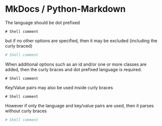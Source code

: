 # MkDocs / Python-Markdown


The language should be dot prefixed

``` { .sh }
# Shell comment
```

but if no other options are specified, then it may be excluded (including the curly braced)

``` sh
# Shell comment
```

When additional options such as an id and/or one or more classes are added, then the curly braces and dot prefixed language is required.

``` { .sh #id .class1 .class2 }
# Shell comment
``` 

Key/Value pairs may also be used inside curly braces

``` { .sh #id .class1 .class2 hl_lines="1 3" title="My Title" }
# Shell comment
```

However if only the language and key/value pairs are used, then it parses without curly braces

``` sh title="My Title"
# Shell comment
```

